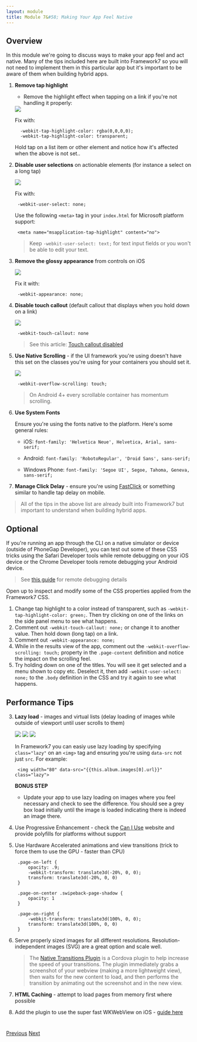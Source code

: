 ```yaml
---
layout: module
title: Module 7&#58; Making Your App Feel Native
---
```


## Overview
In this module we're going to discuss ways to make your app feel and act native. Many of the tips included here are built into Framework7 so you
will not need to implement them in this particular app but it's important to be aware of them when building hybrid apps.

1. **Remove tap highlight**
    - Remove the highlight effect when tapping on a link if you're not handling it properly:

    <img class="screenshot-md" src="images/webkit-tap-highlight.png"/>
        
    Fix with:
    
         -webkit-tap-highlight-color: rgba(0,0,0,0);
         -webkit-tap-highlight-color: transparent;
            
    Hold tap on a list item or other element and notice how it's affected when the above is not set..                         

1. **Disable user selections** on actionable elements (for instance a select on a long tap)

    <img class="screenshot-md" src="images/webkit-user-select.png"/>

    Fix with:

	    -webkit-user-select: none;		 

    Use the following `<meta>` tag in your `index.html` for Microsoft platform support:

        <meta name="msapplication-tap-highlight" content="no">

   >Keep `-webkit-user-select: text;` for text input fields or you won't be able to edit your text.

1. **Remove the glossy appearance** from controls on iOS   

   <img class="screenshot-md" src="images/ios-glossy.png"/>

   Fix it with:

        -webkit-appearance: none;


3. **Disable touch callout** (default callout that displays when you hold down on a link)

   <img class="screenshot-md" src="images/webkit-touch-callout.png"/>

        -webkit-touch-callout: none

   >See this article: [Touch callout disabled](http://phonegap-tips.com/articles/essential-phonegap-css-webkit-touch-callout.html)

3. **Use Native Scrolling** - if the UI framework you're using doesn't have this set on the classes you're using for your containers you should
 set it.

    <img class="screenshot-full" src="images/native-scroll-fix.png"/>

        -webkit-overflow-scrolling: touch;

   >On Android 4+ every scrollable container has momentum scrolling.

4. **Use System Fonts**

   Ensure you're using the fonts native to the platform. Here's some general rules:
    
    - iOS: `font-family: 'Helvetica Neue', Helvetica, Arial, sans-serif;`

    - Android: `font-family: 'RobotoRegular', 'Droid Sans', sans-serif;`

    - Windows Phone: `font-family: 'Segoe UI', Segoe, Tahoma, Geneva, sans-serif;`
  
5. **Manage Click Delay** - ensure you're using [FastClick](https://github.com/ftlabs/fastclick) or something similar to handle tap delay on mobile.

>All of the tips in the above list are already built into Framework7 but important to understand when building hybrid apps.

## Optional
If you're running an app through the CLI on a native simulator or device (outside of PhoneGap Developer), you can test out some of these CSS tricks
 using the Safari Developer tools while remote debugging on your iOS device or the Chrome Developer tools remote debugging your Android device.

>See [this guide](lesson10.html) for remote debugging details

Open up to inspect and modify some of the CSS properties applied from the Framework7 CSS.

1. Change tap highlight to a color instead of transparent, such as `-webkit-tap-highlight-color: green;`. Then try clicking on one of the links on the side panel
menu to see what happens. 
2. Comment out `-webkit-touch-callout: none;` or change it to another value. Then hold down (long tap) on a link.
3. Comment out `-webkit-appearance: none;`
4. While in the results view of the app, comment out the `-webkit-overflow-scrolling: touch;` property in the `.page-content` definition and notice the
 impact on the scrolling feel.
5. Try holding down on one of the titles. You will see it get selected and a menu shown to copy etc. Deselect it,
then add `-webkit-user-select: none;` to the `.body` definition in the CSS and try it again to see what happens.

## Performance Tips

3. **Lazy load** - images and virtual lists (delay loading of images while outside of viewport until user scrolls to them)

    <img class="screenshot-md" src="images/without-lazy-load.png"/>
    <img class="screenshot-md" src="images/lazy-load-class.png"/>
    <img class="screenshot-md" src="images/with-lazy-load.png"/>
    
    In Framework7 you can easiy use lazy loading by specifying `class="lazy"` on an `<img>` tag and ensuring you're using `data-src`
    not just `src`. For example:
    
        <img width="80" data-src="{{this.album.images[0].url}}" class="lazy">
        
   **BONUS STEP**
   - Update your app to use lazy loading on images where you feel necessary and check to see the difference. You should see a grey box load
   initially until the image is loaded indicating there is indeed an image there.      

1. Use Progressive Enhancement - check the [Can I Use]() website and provide polyfills for platforms without support

2. Use Hardware Accelerated animations and view transitions (trick to force them to use the GPU - faster than CPU)

        .page-on-left {
            opacity: .9;
            -webkit-transform: translate3d(-20%, 0, 0);
            transform: translate3d(-20%, 0, 0)
        }

        .page-on-center .swipeback-page-shadow {
            opacity: 1
        }

        .page-on-right {
            -webkit-transform: translate3d(100%, 0, 0);
            transform: translate3d(100%, 0, 0)
        }


1. Serve properly sized images for all different resolutions. Resolution-independent images (SVG) are a great option and scale well.

   >The [Native Transitions Plugin](http://plugins.telerik.com/cordova/plugin/native-page-transitions) is a Cordova plugin to help increase the speed of your transitions.  The plugin immediately grabs a screenshot
   of your webview (making a more lightweight view), then waits for the new content to load, and then performs the transition by animating out the
   screenshot and in the new view.

4. **HTML Caching** - attempt to load pages from memory first where possible

5. Add the plugin to use the super fast WKWebView on iOS - [guide here](http://devgirl.org/2016/01/11/a-faster-hybrid-app-for-the-new-year/)

<div class="row" style="margin-top:40px;">
<div class="col-sm-12">
<a href="lesson6.html" class="btn btn-default"><i class="glyphicon glyphicon-chevron-left"></i> Previous</a>
<a href="lesson8.html" class="btn btn-default pull-right">Next <i class="glyphicon
glyphicon-chevron-right"></i></a>
</div>
</div>
